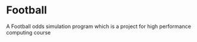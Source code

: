 Football
========

A Football odds simulation program which is a project for high performance computing course
